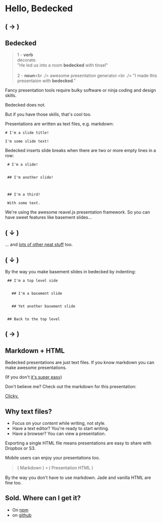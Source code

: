 # Hello, Bedecked
## ( &#8594; )


## Bedecked

> 1 - **verb**<br />
>   decorate.<br />
>   "He led us into a room **bedecked** with tinsel"<br />
> <br />
> 2 - **noun**<br ./>
>   awesome presentation generator.<br ./>
>   "I made this presentaion with **bedecked**."


Fancy presentation tools require bulky software or ninja coding and design
skills.

Bedecked does not.

<span class="fragment">But if you have those skills, that's cool too.</span>


Presentations are written as text files, e.g. markdown:

```
# I'm a slide title!

I'm some slide text!
```


Bedecked inserts slide breaks when there are two or more empty lines in a row:

```
 # I'm a slide!

 
 ## I'm another slide!
 
 
 
 ## I'm a third!

 With some text.
```


We're using the awesome reavel.js presentation framework. So you can have sweet
features like basement slides...

## ( &#8595; )


  ... and [lots of other neat stuff](https://github.com/hakimel/reveal.js) too.

  ## ( &#8595; )


  By the way you make basement slides in bedecked by indenting:

  ```
   ## I'm a top level side
   
   
     ## I'm a basement slide
   
   
     ## Yet another basement slide
   
   
   ## Back to the top level
  ```

  ## ( &#8594; )


## Markdown + HTML
Bedecked presentations are just text files. If you know markdown you can make
awesome presentations.

(If you don't [it's super easy](https://daringfireball.net/projects/markdown/basics))


Don't believe me? Check out the markdown for this presentation:

[Clicky.](https://raw.githubusercontent.com/jtrussell/bedecked/gh-pages/index.md)


## Why text files?

- Focus on your *content* while writing, not style.
- Have a text editor? You're ready to start writing.
- Have a browser? You can view a presentation.


Exporting a single HTML file means presentations are easy to share with Dropbox
or S3.

Mobile users can enjoy your presentations too.

> ( Markdown ) &#65515; ( Presentation HTML )


  By the way you don't have to use markdown. Jade and vanilla HTML are fine too.


## Sold. Where can I get it?

- On [npm](https://www.npmjs.org/package/bedecked)
- on [github](https://github.com/jtrussell/bedecked)
